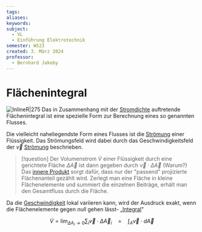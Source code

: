 ```yaml
---
tags: 
aliases: 
keywords: 
subject:
  - VL
  - Einführung Elektrotechnik
semester: WS23
created: 3. März 2024
professor:
  - Bernhard Jakoby
---
```

 

# Flächenintegral

![InlineR|275](assets/Flaechenintegral.png)
Das in Zusammenhang mit der [Stromdichte](Stromdichte.md) auftretende Flächenintegral ist eine spezielle Form zur Berechnung eines so genannten Flusses.

Die vielleicht naheliegendste Form eines Flusses ist die [Strömung](../Physik/Strömung.md) einer Flüssigkeit. Das Strömungsfeld wird dabei durch das Geschwindigkeitsfeld der $\vec{v}$ [Strömung](../Physik/Strömung.md) beschrieben.

> [!question] Der Volumenstrom $\dot{V}$ einer Flüssigkeit durch eine gerichtete Fläche $\Delta \vec{A}$ ist dann gegeben durch $\vec{v} \cdot \Delta \vec{A}$ (Warum?)
> Das [innere Produkt](../Algebra/Skalarprodukt.md) sorgt dafür, dass nur der "passend" projizierte Flächenanteil gezählt wird.
> Zerlegt man eine Fläche in kleine Flächenelemente und summiert die einzelnen Beiträge, erhält man den Gesamtfluss durch die Fläche.

Da die [Geschwindigkeit](../../Physik/Kinematik.md) lokal variieren kann, wird der Ausdruck exakt, wenn die Flächenelemente gegen *null* gehen lässt- „[Integral](Integralrechnung.md)"

$$
\dot{V}=\lim _{\Delta A_i \rightarrow 0} \sum_i \vec{v} \cdot \Delta \vec{A}_i \quad=\quad\int_A \vec{v} \cdot d \vec{A}
$$


